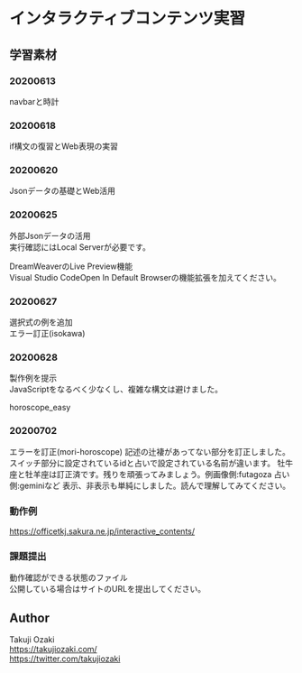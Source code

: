 # インタラクティブコンテンツ実習
## 学習素材

### 20200613
navbarと時計

### 20200618
if構文の復習とWeb表現の実習

### 20200620
Jsonデータの基礎とWeb活用

### 20200625
外部Jsonデータの活用  
実行確認にはLocal Serverが必要です。

DreamWeaverのLive Preview機能  
Visual Studio CodeOpen In Default Browserの機能拡張を加えてください。

### 20200627
選択式の例を追加  
エラー訂正(isokawa)

### 20200628
製作例を提示  
JavaScriptをなるべく少なくし、複雑な構文は避けました。

horoscope_easy

### 20200702
エラーを訂正(mori-horoscope)
記述の辻褄があってない部分を訂正しました。
スイッチ部分に設定されているidと占いで設定されている名前が違います。
牡牛座と牡羊座は訂正済です。残りを頑張ってみましょう。例画像側:futagoza 占い側:geminiなど
表示、非表示も単純にしました。読んで理解してみてください。

### 動作例
https://officetkj.sakura.ne.jp/interactive_contents/

### 課題提出
動作確認ができる状態のファイル  
公開している場合はサイトのURLを提出してください。

## Author
Takuji Ozaki  
https://takujiozaki.com/  
https://twitter.com/takujiozaki
